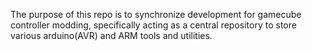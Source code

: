 The purpose of this repo is to synchronize development for gamecube controller modding, specifically acting as a central repository to store various arduino(AVR) and ARM tools and utilities.